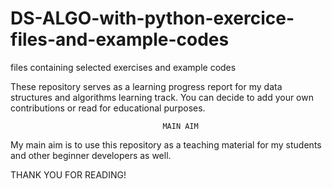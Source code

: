 # DS-ALGO-with-python-exercice-files-and-example-codes
files containing selected exercises and example codes

These repository serves as a learning progress report for my data structures and algorithms learning track.
You can decide to add your own contributions or read for educational purposes.

                                      MAIN AIM
My main aim is to use this repository as a teaching material for my students and other beginner developers as well.

THANK YOU FOR READING!
